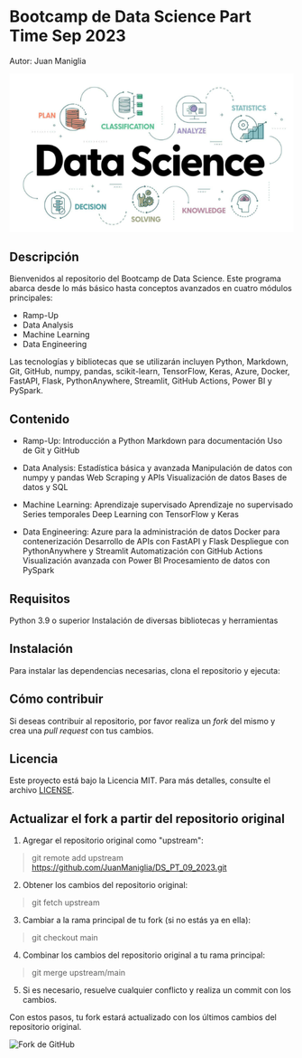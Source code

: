 # Bootcamp de Data Science Part Time Sep 2023 

Autor: Juan Maniglia

![](DataScience.png)

## Descripción
Bienvenidos al repositorio del Bootcamp de Data Science. Este programa abarca desde lo más básico hasta conceptos avanzados en cuatro módulos principales:

- Ramp-Up
- Data Analysis
- Machine Learning
- Data Engineering

Las tecnologías y bibliotecas que se utilizarán incluyen Python, Markdown, Git, GitHub, numpy, pandas, scikit-learn, TensorFlow, Keras, Azure, Docker, FastAPI, Flask, PythonAnywhere, Streamlit, GitHub Actions, Power BI y PySpark.

## Contenido

- Ramp-Up:
Introducción a Python
Markdown para documentación
Uso de Git y GitHub

- Data Analysis:
Estadística básica y avanzada
Manipulación de datos con numpy y pandas
Web Scraping y APIs
Visualización de datos
Bases de datos y SQL

- Machine Learning:
Aprendizaje supervisado
Aprendizaje no supervisado
Series temporales
Deep Learning con TensorFlow y Keras

- Data Engineering:
Azure para la administración de datos
Docker para contenerización
Desarrollo de APIs con FastAPI y Flask
Despliegue con PythonAnywhere y Streamlit
Automatización con GitHub Actions
Visualización avanzada con Power BI
Procesamiento de datos con PySpark

## Requisitos

Python 3.9 o superior
Instalación de diversas bibliotecas y herramientas

## Instalación

Para instalar las dependencias necesarias, clona el repositorio y ejecuta:


## Cómo contribuir

Si deseas contribuir al repositorio, por favor realiza un _fork_ del mismo y crea una _pull request_ con tus cambios.

## Licencia

Este proyecto está bajo la Licencia MIT. Para más detalles, consulte el archivo [LICENSE](LICENSE).


## Actualizar el fork a partir del repositorio original

1. Agregar el repositorio original como "upstream":

> git remote add upstream https://github.com/JuanManiglia/DS_PT_09_2023.git


2. Obtener los cambios del repositorio original:

> git fetch upstream


3. Cambiar a la rama principal de tu fork (si no estás ya en ella):

> git checkout main


4. Combinar los cambios del repositorio original a tu rama principal:

> git merge upstream/main


5. Si es necesario, resuelve cualquier conflicto y realiza un commit con los cambios.

Con estos pasos, tu fork estará actualizado con los últimos cambios del repositorio original.

![Fork de GitHub](https://miro.medium.com/v2/resize:fit:1400/1*qOtT_fhdwzty5T_AylY8YQ.png)
